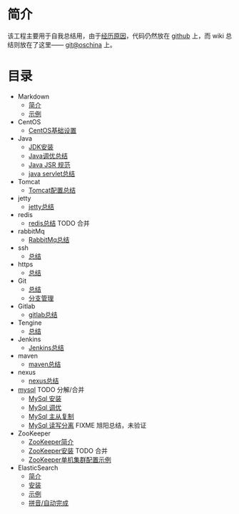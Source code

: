 # 简介
该工程主要用于自我总结用，由于[经历原因](introduction)，代码仍然放在 [github](https://github.com/btpka3/btpka3.github.com) 上，而 wiki 总结则放在了这里—— [git@oschina](http://git.oschina.net/btpka3/btpka3/wikis/home) 上。

# 目录
* Markdown
    * [简介](md-intro)
    * [示例](md-demo)
* CentOS
    * [CentOS基础设置](centos-base-setup)
* Java
    * [JDK安装](java-jdk-install)
    * [Java调优总结](java-tuning)
    * [Java JSR 规范](java-jsr)
    * [java servlet总结](java-servlet)
* Tomcat
    * [Tomcat配置总结](tomcat-summary)
* jetty
    * [jetty总结](jetty-summary)
* redis
    * [redis总结](redis-summary)  TODO 合并
* rabbitMq
    * [RabbitMq总结](rabbitmq-summary)
* ssh
    * [总结](ssh-summary)
* https
    * [总结](https-summary)
* Git
    * [总结](git-summary)
    * [分支管理](git-branch)
* Gitlab
    * [gitlab总结](gitlab-summary)
* Tengine
    * [总结](tengine-summary)
* Jenkins
    * [Jenkins总结](jenkins-summary)
* maven
   * [maven总结](mvn-summary)
* nexus
    * [nexus总结](nexus-summary)
* [mysql](MySql) TODO 分解/合并
    * [MySql 安装](mysql-install)
    * [MySql 调优](mysql-tuning)
    * [MySql 主从复制](mysql-replication)
    * [MySql 读写分离](mysql-rw-splitting) FIXME 旭阳总结，未验证
* ZooKeeper
    * [ZooKeeper简介](zk-intro)
    * [ZooKeeper安装](zk-install)   TODO 合并
    * [ZooKeeper单机集群配置示例](zk-cluster-demo)
* ElasticSearch
    * [简介](es-intro)
    * [安装](es-install)
    * [示例](es-search)
    * [拼音/自动完成](es-pinyin)

  		